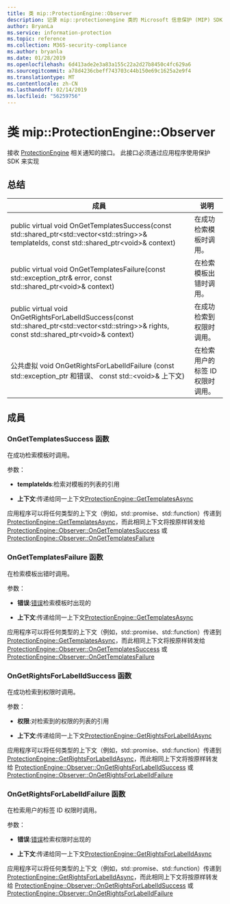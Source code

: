 ```yaml
---
title: 类 mip::ProtectionEngine::Observer
description: 记录 mip::protectionengine 类的 Microsoft 信息保护 (MIP) SDK。
author: BryanLa
ms.service: information-protection
ms.topic: reference
ms.collection: M365-security-compliance
ms.author: bryanla
ms.date: 01/28/2019
ms.openlocfilehash: 6d413ade2e3a83a155c22a2d27b8450c4fc629a6
ms.sourcegitcommit: a78d4236cbeff743703c44b150e69c1625a2e9f4
ms.translationtype: MT
ms.contentlocale: zh-CN
ms.lasthandoff: 02/14/2019
ms.locfileid: "56259756"
---
```

# <a name="class-mipprotectionengineobserver"></a>类 mip::ProtectionEngine::Observer 
接收 [ProtectionEngine](class_mip_protectionengine.md) 相关通知的接口。
此接口必须通过应用程序使用保护 SDK 来实现
  
## <a name="summary"></a>总结
 成員                        | 说明                                
--------------------------------|---------------------------------------------
public virtual void OnGetTemplatesSuccess(const std::shared_ptr\<std::vector\<std::string\>\>& templateIds, const std::shared_ptr\<void\>& context)  |  在成功检索模板时调用。
public virtual void OnGetTemplatesFailure(const std::exception_ptr& error, const std::shared_ptr\<void\>& context)  |  在检索模板出错时调用。
public virtual void OnGetRightsForLabelIdSuccess(const std::shared_ptr\<std::vector\<std::string\>\>& rights, const std::shared_ptr\<void\>& context)  |  在成功检索到权限时调用。
公共虚拟 void OnGetRightsForLabelIdFailure (const std::exception_ptr 和错误、 const std::\<void\>& 上下文)  |  在检索用户的标签 ID 权限时调用。
  
## <a name="members"></a>成員
  
### <a name="ongettemplatessuccess-function"></a>OnGetTemplatesSuccess 函数
在成功检索模板时调用。

参数：  
* **templateIds**:检索对模板的列表的引用 


* **上下文**:传递给同一上下文[ProtectionEngine::GetTemplatesAsync](class_mip_protectionengine.md#gettemplatesasync-function)


应用程序可以将任何类型的上下文（例如，std::promise、std::function）传递到 [ProtectionEngine::GetTemplatesAsync](class_mip_protectionengine.md#gettemplatesasync-function)，而此相同上下文将按原样转发给 [ProtectionEngine::Observer::OnGetTemplatesSuccess](class_mip_protectionengine_observer.md#ongettemplatessuccess-function) 或 [ProtectionEngine::Observer::OnGetTemplatesFailure](class_mip_protectionengine_observer.md#ongettemplatesfailure-function)
  
### <a name="ongettemplatesfailure-function"></a>OnGetTemplatesFailure 函数
在检索模板出错时调用。

参数：  
* **错误**:[错误](class_mip_error.md)检索模板时出现的 


* **上下文**:传递给同一上下文[ProtectionEngine::GetTemplatesAsync](class_mip_protectionengine.md#gettemplatesasync-function)


应用程序可以将任何类型的上下文（例如，std::promise、std::function）传递到 [ProtectionEngine::GetTemplatesAsync](class_mip_protectionengine.md#gettemplatesasync-function)，而此相同上下文将按原样转发给 [ProtectionEngine::Observer::OnGetTemplatesSuccess](class_mip_protectionengine_observer.md#ongettemplatessuccess-function) 或 [ProtectionEngine::Observer::OnGetTemplatesFailure](class_mip_protectionengine_observer.md#ongettemplatesfailure-function)
  
### <a name="ongetrightsforlabelidsuccess-function"></a>OnGetRightsForLabelIdSuccess 函数
在成功检索到权限时调用。

参数：  
* **权限**:对检索到的权限的列表的引用 


* **上下文**:传递给同一上下文[ProtectionEngine::GetRightsForLabelIdAsync](class_mip_protectionengine.md#getrightsforlabelidasync-function)


应用程序可以将任何类型的上下文（例如，std::promise、std::function）传递到 [ProtectionEngine::GetRightsForLabelIdAsync](class_mip_protectionengine.md#getrightsforlabelidasync-function)，而此相同上下文将按原样转发给 [ProtectionEngine::Observer::OnGetRightsForLabelIdSuccess](class_mip_protectionengine_observer.md#ongetrightsforlabelidsuccess-function) 或 [ProtectionEngine::Observer::OnGetRightsForLabelIdFailure](class_mip_protectionengine_observer.md#ongetrightsforlabelidfailure-function)
  
### <a name="ongetrightsforlabelidfailure-function"></a>OnGetRightsForLabelIdFailure 函数
在检索用户的标签 ID 权限时调用。

参数：  
* **错误**:[错误](class_mip_error.md)检索权限时出现的 


* **上下文**:传递给同一上下文[ProtectionEngine::GetRightsForLabelIdAsync](class_mip_protectionengine.md#getrightsforlabelidasync-function)


应用程序可以将任何类型的上下文（例如，std::promise、std::function）传递到 [ProtectionEngine::GetRightsForLabelIdAsync](class_mip_protectionengine.md#getrightsforlabelidasync-function)，而此相同上下文将按原样转发给 [ProtectionEngine::Observer::OnGetRightsForLabelIdSuccess](class_mip_protectionengine_observer.md#ongetrightsforlabelidsuccess-function) 或 [ProtectionEngine::Observer::OnGetRightsForLabelIdFailure](class_mip_protectionengine_observer.md#ongetrightsforlabelidfailure-function)
